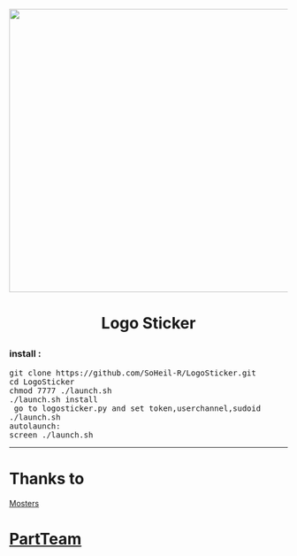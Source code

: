 <p align="center"> <img src="http://uupload.ir/files/1lm_sohei_ds.png" width="512">
<h1><p align="center"> Logo Sticker


<h3 align="left"> <strong>install :</strong>
</h3>

<pre>
<span>git clone https://github.com/SoHeil-R/LogoSticker.git</span>
<span>cd LogoSticker</span>
<span>chmod 7777 ./launch.sh</span>
<span>./launch.sh install</span>
<span> go to logosticker.py and set token,userchannel,sudoid</span>
<span>./launch.sh </span>
<span>autolaunch:</span>
<span>screen ./launch.sh </span>
</pre>
* * *
# Thanks to
[Mosters](https://t.me/api_monsters)

# [PartTeam](https://t.me/PartTeam)
